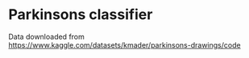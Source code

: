 # Parkinsons classifier

Data downloaded from https://www.kaggle.com/datasets/kmader/parkinsons-drawings/code
